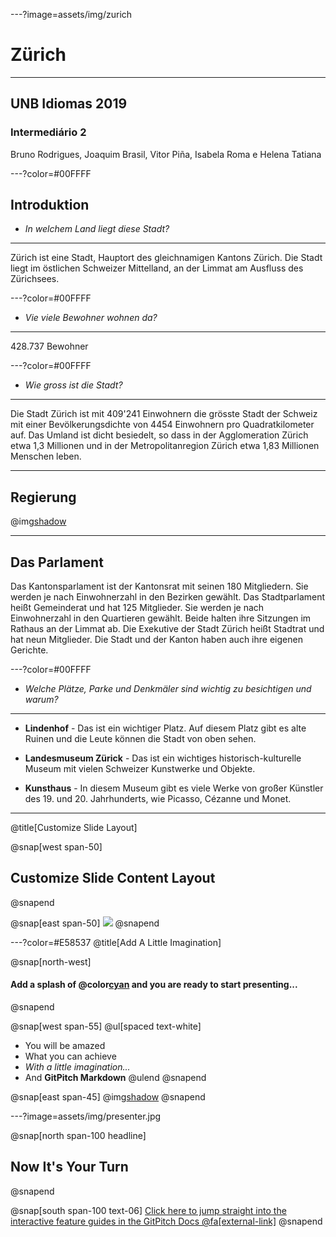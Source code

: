 ---?image=assets/img/zurich


# Zürich

---

## UNB Idiomas 2019 

### Intermediário 2



 Bruno Rodrigues, Joaquim Brasil,
 Vitor Piña, Isabela Roma e Helena Tatiana



---?color=#00FFFF

## Introduktion



- *In welchem Land liegt diese Stadt?*


---



Zürich  ist eine Stadt,  Hauptort des gleichnamigen Kantons Zürich. Die Stadt liegt im östlichen Schweizer Mittelland, an der Limmat am Ausfluss des Zürichsees. 


---?color=#00FFFF


- *Vie viele Bewohner wohnen da?*

---

428.737 Bewohner

---?color=#00FFFF

- *Wie gross ist die Stadt?*

---


Die Stadt Zürich ist mit 409'241 Einwohnern die grösste Stadt der Schweiz mit einer Bevölkerungsdichte von 4454 Einwohnern pro Quadratkilometer auf. Das Umland ist dicht besiedelt, so dass in der Agglomeration Zürich etwa 1,3 Millionen und in der Metropolitanregion Zürich etwa 1,83 Millionen Menschen leben.

---

  
## Regierung


@img[shadow](assets/img/kantonsrat.jpeg)

---

## Das Parlament
Das Kantonsparlament ist der Kantonsrat mit seinen 180 Mitgliedern. Sie werden je nach Einwohnerzahl in den Bezirken gewählt. Das Stadtparlament heißt Gemeinderat und hat 125 Mitglieder. Sie werden je nach Einwohnerzahl in den Quartieren gewählt. Beide halten ihre Sitzungen im Rathaus an der Limmat ab. 
Die Exekutive der Stadt Zürich heißt Stadtrat und hat neun Mitglieder. Die Stadt und der Kanton haben auch ihre eigenen Gerichte.


---?color=#00FFFF

- *Welche Plätze, Parke und Denkmäler sind wichtig zu besichtigen und warum?*


---

- **Lindenhof** - Das ist ein wichtiger Platz. Auf diesem Platz gibt es alte Ruinen und die Leute können die Stadt von oben sehen.


- **Landesmuseum Zürick** - Das ist ein wichtiges historisch-kulturelle Museum mit vielen Schweizer Kunstwerke und Objekte.


- **Kunsthaus** - In diesem Museum gibt es viele Werke von großer Künstler des 19. und 20. Jahrhunderts, wie Picasso, Cézanne und Monet.

---


@title[Customize Slide Layout]

@snap[west span-50]
## Customize Slide Content Layout
@snapend

@snap[east span-50]
![](assets/img/presentation.png)
@snapend

---?color=#E58537
@title[Add A Little Imagination]

@snap[north-west]
#### Add a splash of @color[cyan](**color**) and you are ready to start presenting...
@snapend

@snap[west span-55]
@ul[spaced text-white]
- You will be amazed
- What you can achieve
- *With a little imagination...*
- And **GitPitch Markdown**
@ulend
@snapend

@snap[east span-45]
@img[shadow](assets/img/conference.png)
@snapend

---?image=assets/img/presenter.jpg

@snap[north span-100 headline]
## Now It's Your Turn
@snapend

@snap[south span-100 text-06]
[Click here to jump straight into the interactive feature guides in the GitPitch Docs @fa[external-link]](https://gitpitch.com/docs/getting-started/tutorial/)
@snapend
